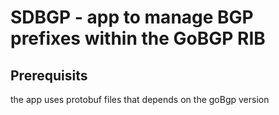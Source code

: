 # SDBGP - app to manage BGP prefixes within the GoBGP RIB

## Prerequisits
the app uses protobuf files that depends on the goBgp version

